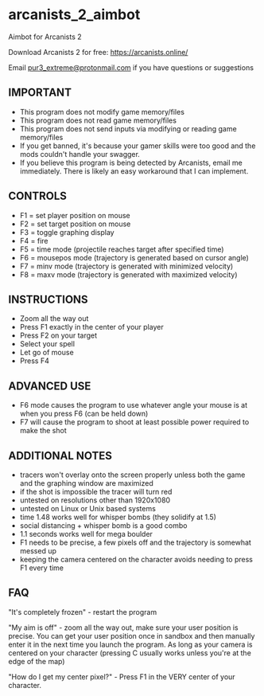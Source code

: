 # arcanists_2_aimbot
Aimbot for Arcanists 2

Download Arcanists 2 for free: https://arcanists.online/

Email pur3_extreme@protonmail.com if you have questions or suggestions

## IMPORTANT
* This program does not modify game memory/files
* This program does not read game memory/files
* This program does not send inputs via modifying or reading game memory/files
* If you get banned, it's because your gamer skills were too good and the mods couldn't handle your swagger. 
* If you believe this program is being detected by Arcanists, email me immediately. There is likely an easy workaround that I can implement. 

## CONTROLS
* F1 = set player position on mouse
* F2 = set target position on mouse
* F3 = toggle graphing display
* F4 = fire
* F5 = time mode (projectile reaches target after specified time)
* F6 = mousepos mode (trajectory is generated based on cursor angle)
* F7 = minv mode (trajectory is generated with minimized velocity)
* F8 = maxv mode (trajectory is generated with maximized velocity)

## INSTRUCTIONS
* Zoom all the way out
* Press F1 exactly in the center of your player
* Press F2 on your target
* Select your spell
* Let go of mouse
* Press F4

## ADVANCED USE
* F6 mode causes the program to use whatever angle your mouse is at when you press F6 (can be held down)
* F7 will cause the program to shoot at least possible power required to make the shot

## ADDITIONAL NOTES
* tracers won't overlay onto the screen properly unless both the game and the graphing window are maximized
* if the shot is impossible the tracer will turn red
* untested on resolutions other than 1920x1080
* untested on Linux or Unix based systems
* time 1.48 works well for whisper bombs (they solidify at 1.5)
* social distancing + whisper bomb is a good combo
* 1.1 seconds works well for mega boulder
* F1 needs to be precise, a few pixels off and the trajectory is somewhat messed up
* keeping the camera centered on the character avoids needing to press F1 every time

## FAQ
"It's completely frozen" - restart the program

"My aim is off" - zoom all the way out, make sure your user position is precise. You can get your user position once in sandbox and then manually enter it in the next time you launch the program. As long as your camera is centered on your character (pressing C usually works unless you're at the edge of the map)

"How do I get my center pixel?" - Press F1 in the VERY center of your character.
